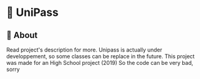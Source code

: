# 🔐 UniPass
## 🔭 About
Read project's description for more.
Unipass is actually under developpement, so some classes can be replace in the future.
This project was made for an High School project (2019)
So the code can be very bad, sorry
